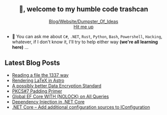 <h2 align="center">👋, welcome to my humble code trashcan</h2>
<p align="center">
  <a href="https://mcaramalho.com">Blog/Website/Dumpster_Of_Ideas</a>
  <br>  
  <a href="mailto: marcos.caramalho@gmail.com">Hit me up</a>
</p>

- 💬 You can ask me about `C#`, `.NET`, `Rust`, `Python`, `Bash`, `Powershell`, `Hacking`, whatever, if I don't know it, I'll try to help either way **(we're all learning here)** ...

## Latest Blog Posts
- [Reading a file the 1337 way](https://mcaramalho.com/posts/reading-files-1337/)
- [Rendering LaTeX in Astro](https://mcaramalho.com/posts/astro-blog-latex/)
- [A possibly better Data Encryption Standard](https://mcaramalho.com/posts/enhanced-data-encryption-standard/)
- [PKCS#7 Padding Primer](https://mcaramalho.com/posts/pkcs7-padding/)
- [Global EF Core WITH (NOLOCK) on All Queries](https://mcaramalho.com/posts/global-with-nolock-dotnet-efcore/)
- [Dependency Injection in .NET Core](https://mcaramalho.com/posts/dependency-injection/)
- [.NET Core – Add additional configuration sources to IConfiguration](https://mcaramalho.com/posts/netcore-add-additional-configuration-sources-to-iconfig/)

